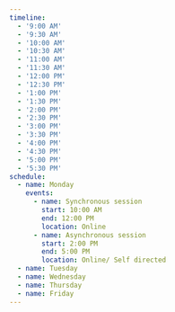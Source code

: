 ```yaml
---
timeline:
  - '9:00 AM'
  - '9:30 AM'
  - '10:00 AM'
  - '10:30 AM'
  - '11:00 AM'
  - '11:30 AM'
  - '12:00 PM'
  - '12:30 PM'
  - '1:00 PM'
  - '1:30 PM'
  - '2:00 PM'
  - '2:30 PM'
  - '3:00 PM'
  - '3:30 PM'
  - '4:00 PM'
  - '4:30 PM'
  - '5:00 PM'
  - '5:30 PM'
schedule:
  - name: Monday
    events:
      - name: Synchronous session
        start: 10:00 AM
        end: 12:00 PM
        location: Online
      - name: Asynchronous session
        start: 2:00 PM
        end: 5:00 PM
        location: Online/ Self directed
  - name: Tuesday
  - name: Wednesday
  - name: Thursday
  - name: Friday
---
```

